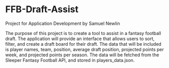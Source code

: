 # FFB-Draft-Assist
Project for Application Development by Samuel Newlin

The purpose of this project is to create a tool to assist in a fantasy football draft. The application will provide an interface that allows users to sort, filter, and create a draft board for their draft. The data that will be included is player names, team, position, average draft position, projected points per week, and projected points per season. The data will be fetched from the Sleeper Fantasy Football API, and stored in players_data.json.